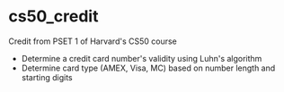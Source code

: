 # cs50_credit
Credit from PSET 1 of Harvard's CS50 course
* Determine a credit card number's validity using Luhn's algorithm
* Determine card type (AMEX, Visa, MC) based on number length and starting digits
